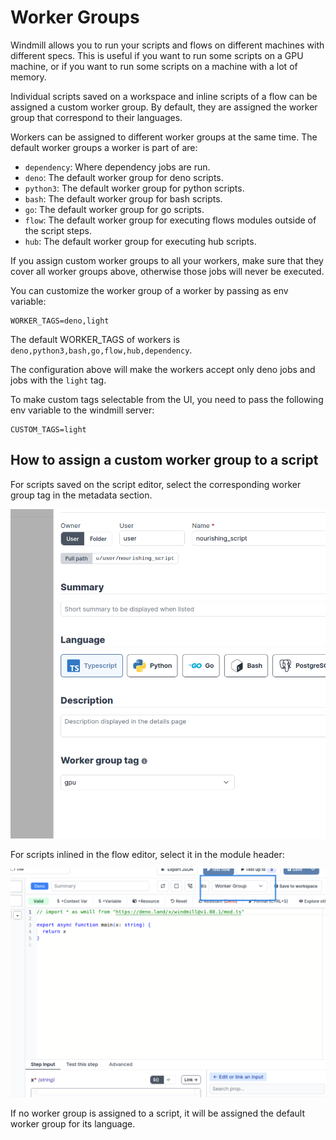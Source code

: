 # Worker Groups

Windmill allows you to run your scripts and flows on different machines with different specs. This is useful if you want to run some scripts on a GPU machine, or if you want to run some scripts on a machine with a lot of memory.

Individual scripts saved on a workspace and inline scripts of a flow can be assigned a custom worker group. By default, they are assigned the worker group that correspond to their languages.

Workers can be assigned to different worker groups at the same time. The default worker groups a worker is part of are:

- `dependency`: Where dependency jobs are run.
- `deno`: The default worker group for deno scripts.
- `python3`: The default worker group for python scripts.
- `bash`: The default worker group for bash scripts.
- `go`: The default worker group for go scripts.
- `flow`: The default worker group for executing flows modules outside of the script steps.
- `hub`: The default worker group for executing hub scripts.

If you assign custom worker groups to all your workers, make sure that they cover all worker groups above, otherwise those jobs will never be executed.

You can customize the worker group of a worker by passing as env variable:

```
WORKER_TAGS=deno,light
```

The default WORKER_TAGS of workers is `deno,python3,bash,go,flow,hub,dependency`.

The configuration above will make the workers accept only deno jobs and jobs with the `light` tag.

To make custom tags selectable from the UI, you need to pass the following env variable to the windmill server:

```
CUSTOM_TAGS=light
```

## How to assign a custom worker group to a script

For scripts saved on the script editor, select the corresponding worker group tag in the metadata section.

![Worker group tag](./select_script_builder.png)

For scripts inlined in the flow editor, select it in the module header:

![Worker group tag](./select_flow.png)

If no worker group is assigned to a script, it will be assigned the default worker group for its language.
